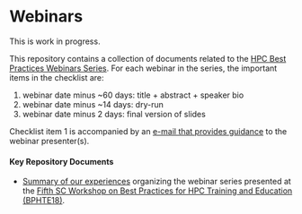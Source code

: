 # Webinars

This is work in progress.

This repository contains a collection of documents related to the [HPC Best Practices Webinars Series](https://ideas-productivity.org/events/hpc-best-practices-webinars). 
For each webinar in the series, the important items in the checklist are:

1. webinar date minus ~60 days: title + abstract + speaker bio
1. webinar date minus ~14 days: dry-run
1. webinar date minus   2 days: final version of slides

Checklist item 1 is accompanied by an [e-mail that provides guidance](guidance.md) to the webinar presenter(s).

#### Key Repository Documents

- [Summary of our experiences](2019_JOCSE.pdf) organizing the webinar series presented at the [Fifth SC Workshop on
Best Practices for HPC Training and Education (BPHTE18)](https://sighpceducation.acm.org/BPHTE18.html).
